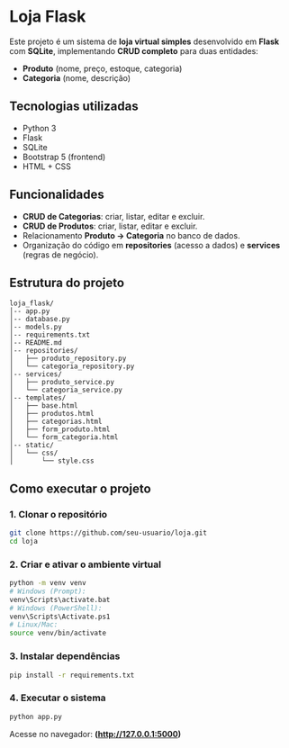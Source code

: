 
# Loja Flask

Este projeto é um sistema de **loja virtual simples** desenvolvido em **Flask** com **SQLite**, implementando **CRUD completo** para duas entidades:

* **Produto** (nome, preço, estoque, categoria)
* **Categoria** (nome, descrição)

## Tecnologias utilizadas

* Python 3
* Flask
* SQLite
* Bootstrap 5 (frontend)
* HTML + CSS

## Funcionalidades

* **CRUD de Categorias**: criar, listar, editar e excluir.
* **CRUD de Produtos**: criar, listar, editar e excluir.
* Relacionamento **Produto → Categoria** no banco de dados.
* Organização do código em **repositories** (acesso a dados) e **services** (regras de negócio).

## Estrutura do projeto

```
loja_flask/
│-- app.py
│-- database.py
│-- models.py
│-- requirements.txt
│-- README.md
│-- repositories/
│   ├── produto_repository.py
│   └── categoria_repository.py
│-- services/
│   ├── produto_service.py
│   └── categoria_service.py
│-- templates/
│   ├── base.html
│   ├── produtos.html
│   ├── categorias.html
│   ├── form_produto.html
│   └── form_categoria.html
│-- static/
│   └── css/
│       └── style.css
```

## Como executar o projeto

### 1. Clonar o repositório

```bash
git clone https://github.com/seu-usuario/loja.git
cd loja
```

### 2. Criar e ativar o ambiente virtual

```bash
python -m venv venv
# Windows (Prompt):
venv\Scripts\activate.bat
# Windows (PowerShell):
venv\Scripts\Activate.ps1
# Linux/Mac:
source venv/bin/activate
```

### 3. Instalar dependências

```bash
pip install -r requirements.txt
```

### 4️. Executar o sistema

```bash
python app.py
```

Acesse no navegador: **(http://127.0.0.1:5000)**

